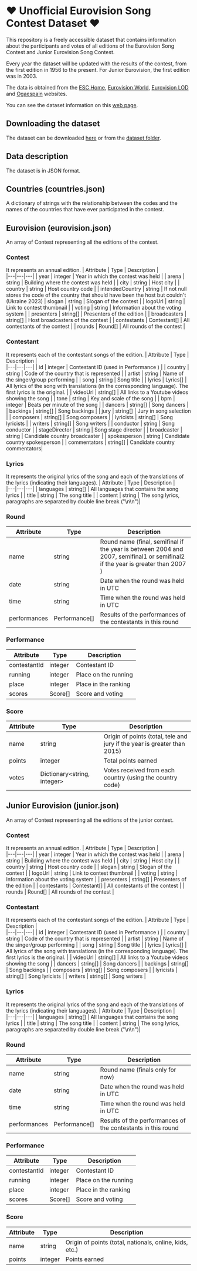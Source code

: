 # ❤ Unofficial Eurovision Song Contest Dataset ❤
This repository is a freely accessible dataset that contains information about the participants and votes of all editions of the Eurovision Song Contest and Junior Eurovision Song Contest.

Every year the dataset will be updated with the results of the contest, from the first edition in 1956 to the present. For Junior Eurovision, the first edition was in 2003.

The data is obtained from the [ESC Home](https://eschome.net/), [Eurovision World](https://eurovisionworld.com), [Eurovision LOD](https://so-we-must-think.space/greenstone3/eurovision-library/collection/eurovision/page/about) and [Ogaespain](https://www.ogaespain.com/) websites.

You can see the dataset information on this [web page](https://josago97.github.io/EurovisionDataset/).

## Downloading the dataset
The dataset can be downloaded [here](https://github.com/josago97/EurovisionDataset/releases) or from the [dataset folder](https://github.com/josago97/EurovisionDataset/tree/main/dataset).

## Data description
The dataset is in JSON format.

## Countries (countries.json)
A dictionary of strings with the relationship between the codes and the names of the countries that have ever participated in the contest.

## Eurovision (eurovision.json)
An array of Contest representing all the editions of the contest.

### Contest
It represents an annual edition.
| Attribute | Type |  Description |  
|---|---|---|
| year | integer | Year in which the contest was held |
| arena | string | Building where the contest was held |
| city | string | Host city |
| country | string | Host country code |
| intendedCountry | string | If not null stores the code of the country that should have been the host but couldn't (Ukraine 2023)
| slogan | string | Slogan of the contest |
| logoUrl | string | Link to contest thumbnail |
| voting | string | Information about the voting system |
| presenters | string[] | Presenters of the edition |
| broadcasters | string[] | Host broadcasters of the contest |
| contestants | Contestant[] | All contestants of the contest |
| rounds | Round[] | All rounds of the contest |

### Contestant
It represents each of the contestant songs of the edition.
| Attribute | Type |  Description |  
|---|---|---|
| id | integer | Contestant ID (used in Performance ) |
| country | string | Code of the country that is represented |
| artist | string | Name of the singer/group performing |
| song | string | Song title |
| lyrics | Lyrics[] | All lyrics of the song with translations (in the corresponding language). The first lyrics is the original. |
| videoUrl | string[] | All links to a Youtube videos showing the song |
| tone | string | Key and scale of the song |
| bpm | integer | Beats per minute of the song |
| dancers | string[] | Song dancers |
| backings | string[] | Song backings |
| jury | string[] | Jury in song selection |
| composers | string[] | Song composers |
| lyricists | string[] | Song lyricists |
| writers | string[] | Song writers |
| conductor | string | Song conductor |
| stageDirector | string | Song stage director |
| broadcaster | string | Candidate country broadcaster |
| spokesperson | string | Candidate country spokesperson |
| commentators | string[] | Candidate country commentators|

### Lyrics
It represents the original lyrics of the song and each of the translations of the lyrics (indicating their languages).
| Attribute | Type |  Description |  
|---|---|---|
| languages | string[] | All languages that contains the song lyrics |
| title | string | The song title |
| content | string | The song lyrics, paragraphs are separated by double line break ("\n\n")|

### Round
| Attribute | Type |  Description |  
|---|---|---|
| name | string | Round name (final, semifinal if the year is between 2004 and 2007, semifinal1 or semifinal2 if the year is greater than 2007  ) |
| date | string | Date when the round was held in UTC |
| time | string | Time when the round was held in UTC |
| performances | Performance[] | Results of the performances of the contestants in this round |

### Performance
| Attribute | Type |  Description |  
|---|---|---|
| contestantId | integer | Contestant ID |
| running | integer | Place on the running |
| place | integer | Place in the ranking |
| scores | Score[] | Score and voting |

### Score
| Attribute | Type |  Description |  
|---|---|---|
| name | string | Origin of points (total, tele and jury if the year is greater than 2015) |
| points | integer | Total points earned |
| votes | Dictionary<string, integer> | Votes received from each country (using the country code) |

## Junior Eurovision (junior.json)
An array of Contest representing all the editions of the junior contest.

### Contest
It represents an annual edition.
| Attribute | Type |  Description |  
|---|---|---|
| year | integer | Year in which the contest was held |
| arena | string | Building where the contest was held |
| city | string | Host city |
| country | string | Host country code |
| slogan | string | Slogan of the contest |
| logoUrl | string | Link to contest thumbnail |
| voting | string | Information about the voting system |
| presenters | string[] | Presenters of the edition |
| contestants | Contestant[] | All contestants of the contest |
| rounds | Round[] | All rounds of the contest |

### Contestant
It represents each of the contestant songs of the edition.
| Attribute | Type |  Description |  
|---|---|---|
| id | integer | Contestant ID (used in Performance ) |
| country | string | Code of the country that is represented |
| artist | string | Name of the singer/group performing |
| song | string | Song title |
| lyrics | Lyrics[] | All lyrics of the song with translations (in the corresponding language). The first lyrics is the original. |
| videoUrl | string[] | All links to a Youtube videos showing the song |
| dancers | string[] | Song dancers |
| backings | string[] | Song backings |
| composers | string[] | Song composers |
| lyricists | string[] | Song lyricists |
| writers | string[] | Song writers |

### Lyrics
It represents the original lyrics of the song and each of the translations of the lyrics (indicating their languages).
| Attribute | Type |  Description |  
|---|---|---|
| languages | string[] | All languages that contains the song lyrics |
| title | string | The song title |
| content | string | The song lyrics, paragraphs are separated by double line break ("\n\n")|

### Round
| Attribute | Type |  Description |  
|---|---|---|
| name | string | Round name (finals only for now) |
| date | string | Date when the round was held in UTC |
| time | string | Time when the round was held in UTC |
| performances | Performance[] | Results of the performances of the contestants in this round |

### Performance
| Attribute | Type |  Description |  
|---|---|---|
| contestantId | integer | Contestant ID |
| running | integer | Place on the running |
| place | integer | Place in the ranking |
| scores | Score[] | Score and voting |

### Score
| Attribute | Type |  Description |  
|---|---|---|
| name | string | Origin of points (total, nationals, online, kids, etc.) |
| points | integer | Points earned |
